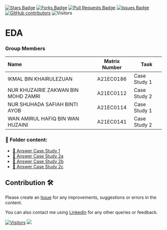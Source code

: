 <a href="https://github.com/drshahizan/HPDP/stargazers"><img src="https://img.shields.io/github/stars/drshahizan/HPDP" alt="Stars Badge"/></a>
<a href="https://github.com/drshahizan/HPDP/network/members"><img src="https://img.shields.io/github/forks/drshahizan/HPDP" alt="Forks Badge"/></a>
<a href="https://github.com/drshahizan/HPDP/pulls"><img src="https://img.shields.io/github/issues-pr/drshahizan/HPDP" alt="Pull Requests Badge"/></a>
<a href="https://github.com/drshahizan/HPDP"><img src="https://img.shields.io/github/issues/drshahizan/HPDP" alt="Issues Badge"/></a>
<a href="https://github.com/drshahizan/HPDP/graphs/contributors"><img alt="GitHub contributors" src="https://img.shields.io/github/contributors/drshahizan/HPDP?color=2b9348"></a>
![Visitors](https://api.visitorbadge.io/api/visitors?path=https%3A%2F%2Fgithub.com%2Fdrshahizan%2FHPDP&labelColor=%23d9e3f0&countColor=%23697689&style=flat)

# EDA

### Group Members

| Name                                     | Matrix Number | Task |
| :---------------------------------------- | :-------------: | ------------- |
| IKMAL BIN KHAIRULEZUAN | A21EC0186 |  Case Study 1
| NUR KHUZAIRIE ZAKWAN BIN MOHD ZAMRI | A21EC0112 | Case Study 2
| NUR SHUHADA SAFIAH BINTI AYOB | A21EC0114 | Case Study 1
| WAN AMIRUL HAFIQ BIN WAN HUZAINI | A21EC0141 | Case Study 2

### 📂 Folder content:
* [📖 Answer Case Study 1](https://github.com/drshahizan/Python_EDA/tree/main/assignment/hpdp/CapKetereh/case_study1)
* [📖 Answer Case Study 2a](https://github.com/drshahizan/Python_EDA/blob/main/assignment/hpdp/CapKetereh/case_study2a/cs2a.ipynb)
* [📖 Answer Case Study 2b](https://github.com/drshahizan/Python_EDA/blob/main/assignment/hpdp/CapKetereh/case_study2b/cs2b.ipynb)
* [📖 Answer Case Study 2c](https://github.com/drshahizan/Python_EDA/blob/main/assignment/hpdp/CapKetereh/case_study2b/cs2c.ipynb)

## Contribution 🛠️
Please create an [Issue](https://github.com/drshahizan/HPDP/issues) for any improvements, suggestions or errors in the content.

You can also contact me using [Linkedin](https://www.linkedin.com/in/drshahizan/) for any other queries or feedback.

[![Visitors](https://api.visitorbadge.io/api/visitors?path=https%3A%2F%2Fgithub.com%2Fdrshahizan&labelColor=%23697689&countColor=%23555555&style=plastic)](https://visitorbadge.io/status?path=https%3A%2F%2Fgithub.com%2Fdrshahizan)
![](https://hit.yhype.me/github/profile?user_id=81284918)

